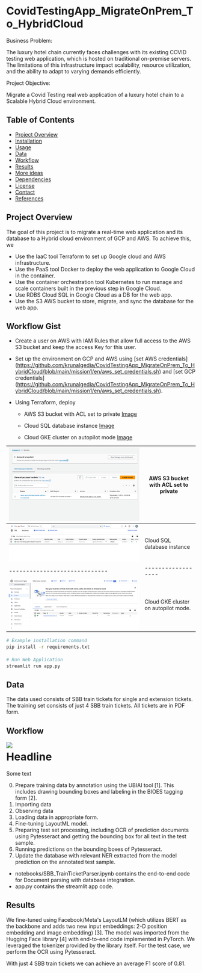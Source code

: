 # CovidTestingApp_MigrateOnPrem_To_HybridCloud

Business Problem:

The luxury hotel chain currently faces challenges with its existing COVID testing web application, which is hosted on traditional on-premise servers. The limitations of this infrastructure impact scalability, resource utilization, and the ability to adapt to varying demands efficiently.

Project Objective:

Migrate a Covid Testing real web application of a luxury hotel chain to a Scalable Hybrid Cloud environment.

## Table of Contents

- [Project Overview](#project-overview)
- [Installation](#installation)
- [Usage](#usage)
- [Data](#data)
- [Workflow](#workflow)
- [Results](#results)
- [More ideas](#More-ideas)
- [Dependencies](#dependencies)
- [License](#license)
- [Contact](#contact)
- [References](#references)

## Project Overview

The goal of this project is to migrate a real-time web application and its database to a Hybrid cloud environment of GCP and AWS. To achieve this, we
* Use the IaaC tool Terraform to set up Google cloud and AWS infrastructure.
* Use the PaaS tool Docker to deploy the web application to Google Cloud in the container. 
* Use the container orchestration tool Kubernetes to run manage and scale containers built in the previous step in Google Cloud.
* Use RDBS Cloud SQL in Google Cloud as a DB for the web app.
* Use the S3 AWS bucket to store, migrate, and sync the database for the web app.

## Workflow Gist

- Create a user on AWS with IAM Rules that allow full access to the AWS S3 bucket and keep the access Key for this user.
- Set up the environment on GCP and AWS using [set AWS credentials] (https://github.com/krunalgedia/CovidTestingApp_MigrateOnPrem_To_HybridCloud/blob/main/mission1/en/aws_set_credentials.sh) and [set GCP credentials] (https://github.com/krunalgedia/CovidTestingApp_MigrateOnPrem_To_HybridCloud/blob/main/mission1/en/aws_set_credentials.sh).
- Using Terraform, deploy
  
  - AWS S3 bucket with ACL set to private
    [Image](https://github.com/krunalgedia/CovidTestingApp_MigrateOnPrem_To_HybridCloud/blob/main/images_app/mission1/S3%20bucket.png)
    
  - Cloud SQL database instance
    [Image](https://github.com/krunalgedia/CovidTestingApp_MigrateOnPrem_To_HybridCloud/blob/main/images_app/mission1/sql%20database%20instance.png)

  - Cloud GKE cluster on autopilot mode
    [Image](https://github.com/krunalgedia/CovidTestingApp_MigrateOnPrem_To_HybridCloud/blob/main/images_app/mission1/gke%20instance.png)
    
| ![Image](https://github.com/krunalgedia/CovidTestingApp_MigrateOnPrem_To_HybridCloud/blob/main/images_app/mission1/S3%20bucket.png) | AWS S3 bucket with ACL set to private |
|-----------------------------|------------------|
| ![Image](https://github.com/krunalgedia/CovidTestingApp_MigrateOnPrem_To_HybridCloud/blob/main/images_app/mission1/sql%20database%20instance.png) | Cloud SQL database instance   |
|-----------------------------|------------------| 
| ![Image](https://github.com/krunalgedia/CovidTestingApp_MigrateOnPrem_To_HybridCloud/blob/main/images_app/mission1/gke%20instance.png) | Cloud GKE cluster on autopilot mode.   |



```bash
# Example installation command
pip install -r requirements.txt

# Run Web Application
streamlit run app.py
```

## Data

The data used consists of SBB train tickets for single and extension tickets. The training set consists of just 4 SBB train tickets. All tickets are in PDF form.

## Workflow
<img align="left" width="200" src="https://www.rd.com/wp-content/uploads/2018/02/25_Hilarious-Photos-that-Will-Get-You-Through-the-Week_280228817_Doty911.jpg" />

# Headline 

Some text


0. Prepare training data by annotation using the UBIAI tool [1]. This includes drawing bounding boxes and labeling in the BIOES tagging form [2].
1. Importing data
2. Observing data
3. Loading data in appropriate form.
4. Fine-tuning LayoutML model.
5. Preparing test set processing, including OCR of prediction documents using Pytesseract and getting the bounding box for all text in the test sample.
6. Running predictions on the bounding boxes of Pytesseract.
7. Update the database with relevant NER extracted from the model prediction on the annotated test sample.

* notebooks/SBB_TrainTicketParser.ipynb contains the end-to-end code for Document parsing with database integration.
* app.py contains the streamlit app code.

## Results

We fine-tuned using Facebook/Meta's LayoutLM (which utilizes BERT as the backbone and adds two new input embeddings: 2-D position embedding and image embedding) [3]. The model was imported from the Hugging Face library [4] with end-to-end code implemented in PyTorch. We leveraged the tokenizer provided by the library itself. For the test case, we perform the OCR using Pytesseract.

With just 4 SBB train tickets we can achieve an average F1 score of 0.81.   
